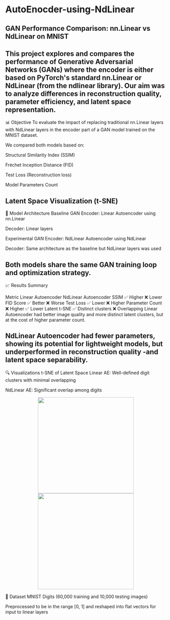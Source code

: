 # AutoEnocder-using-NdLinear

## GAN Performance Comparison: nn.Linear vs NdLinear on MNIST
This project explores and compares the performance of Generative Adversarial Networks (GANs) where the encoder is either based on PyTorch's standard nn.Linear or NdLinear (from the ndlinear library). Our aim was to analyze differences in reconstruction quality, parameter efficiency, and latent space representation.
------------
📊 Objective
To evaluate the impact of replacing traditional nn.Linear layers with NdLinear layers in the encoder part of a GAN model trained on the MNIST dataset.

We compared both models based on:

Structural Similarity Index (SSIM)

Fréchet Inception Distance (FID)

Test Loss (Reconstruction loss)

Model Parameters Count

Latent Space Visualization (t-SNE)
------------

🧠 Model Architecture
Baseline GAN
Encoder: Linear Autoencoder using nn.Linear

Decoder: Linear layers

Experimental GAN
Encoder: NdLinear Autoencoder using NdLinear

Decoder: Same architecture as the baseline but NdLinear layers was used

Both models share the same GAN training loop and optimization strategy.
----------

📈 Results Summary

Metric	Linear Autoencoder	NdLinear Autoencoder
SSIM	✅ Higher	❌ Lower
FID Score	✅ Better	❌ Worse
Test Loss	✅ Lower	❌ Higher
Parameter Count	❌ Higher	✅ Lower
Latent t-SNE	✅ Distinct clusters	❌ Overlapping
Linear Autoencoder had better image quality and more distinct latent clusters, but at the cost of higher parameter count.

NdLinear Autoencoder had fewer parameters, showing its potential for lightweight models, but underperformed in reconstruction quality -and latent space separability.
----------
🔍 Visualizations
t-SNE of Latent Space
Linear AE: Well-defined digit clusters with minimal overlapping

NdLinear AE: Significant overlap among digits

<p align="center"> <img src="assets/tsne_linear.png" width="300"/> <img src="assets/tsne_ndlinear.png" width="300"/> </p>
🧪 Dataset
MNIST Digits (60,000 training and 10,000 testing images)

Preprocessed to be in the range [0, 1] and reshaped into flat vectors for input to linear layers

